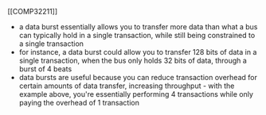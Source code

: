 [[COMP32211]]

- a data burst essentially allows you to transfer more data than what a bus can typically hold in a single transaction, while still being constrained to a single transaction
- for instance, a data burst could allow you to transfer 128 bits of data in a single transaction, when the bus only holds 32 bits of data, through a burst of 4 beats  
- data bursts are useful because you can reduce transaction overhead for certain amounts of data transfer, increasing throughput - with the example above, you're essentially performing 4 transactions while only paying the overhead of 1 transaction